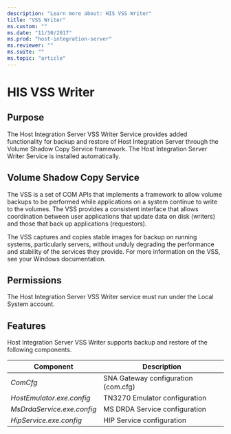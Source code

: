 ```yaml
---
description: "Learn more about: HIS VSS Writer"
title: "VSS Writer"
ms.custom: ""
ms.date: "11/30/2017"
ms.prod: "host-integration-server"
ms.reviewer: ""
ms.suite: ""
ms.topic: "article"
---
```

# HIS VSS Writer
## Purpose  
 The Host Integration Server VSS Writer Service provides added functionality for backup and restore of Host Integration Server through the Volume Shadow Copy Service framework.  The Host Integration Server Writer Service is installed automatically.  
  
## Volume Shadow Copy Service  
 The VSS is a set of COM APIs that implements a framework to allow volume backups to be performed while applications on a system continue to write to the volumes. The VSS provides a consistent interface that allows coordination between user applications that update data on disk (writers) and those that back up applications (requestors).  
  
 The VSS captures and copies stable images for backup on running systems, particularly servers, without unduly degrading the performance and stability of the services they provide. For more information on the VSS, see your Windows documentation.  
  
## Permissions  
 The Host Integration Server VSS Writer service must run under the Local System account.  
  
## Features  
 Host Integration Server VSS Writer supports backup and restore of the following components.  
  
|Component|Description|  
|---------------|-----------------|  
|*ComCfg*|SNA Gateway configuration (com.cfg)|  
|*HostEmulator.exe.config*|TN3270 Emulator configuration|  
|*MsDrdaService.exe.config*|MS DRDA Service configuration|  
|*HipService.exe.config*|HIP Service configuration|
